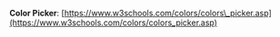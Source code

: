 **Color Picker**: [https://www.w3schools.com/colors/colors\_picker.asp](https://www.w3schools.com/colors/colors_picker.asp)

